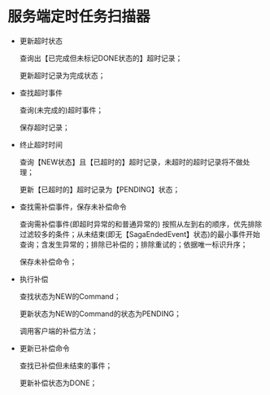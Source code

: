 # 服务端定时任务扫描器

+ 更新超时状态

    查询出【已完成但未标记DONE状态的】超时记录；

    更新超时记录为完成状态；

+ 查找超时事件

    查询(未完成的)超时事件；

    保存超时记录；

+ 终止超时时间

    查询【NEW状态】且【已超时的】超时记录，未超时的超时记录将不做处理；

    更新【已超时的】超时记录为【PENDING】状态；

+ 查找需补偿事件，保存未补偿命令

    查询需补偿事件(即超时异常的和普通异常的)  按照从左到右的顺序，优先排除过滤较多的条件；从未结束(即无【SagaEndedEvent】状态)的最小事件开始查询；含发生异常的；排除已补偿的；排除重试的；依据唯一标识升序；

    保存未补偿命令；

+ 执行补偿

    查找状态为NEW的Command；

    更新状态为NEW的Command的状态为PENDING；

    调用客户端的补偿方法；

+ 更新已补偿命令

    查找已补偿但未结束的事件；

    更新补偿状态为DONE；

